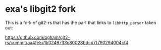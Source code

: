 # exa's libgit2 fork

This is a fork of git2-rs that has the part that links to `libhttp_parser` taken out:

https://github.com/ogham/git2-rs/commit/aa4fe5c1b0246733c80028bdcd7f790294004cf4
